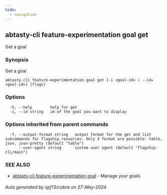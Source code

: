 ```yaml
---
hide:
  - navigation
---
```

## abtasty-cli feature-experimentation goal get

Get a goal

### Synopsis

Get a goal

```
abtasty-cli feature-experimentation goal get [-i <goal-id> | --id=<goal-id>] [flags]
```

### Options

```
  -h, --help        help for get
  -i, --id string   id of the goal you want to display
```

### Options inherited from parent commands

```
  -f, --output-format string   output format for the get and list subcommands for flagship resources. Only 3 format are possible: table, json, json-pretty (default "table")
      --user-agent string      custom user agent (default "flagship-cli/main")
```

### SEE ALSO

* [abtasty-cli feature-experimentation goal](abtasty-cli_feature-experimentation_goal.md)	 - Manage your goals

###### Auto generated by spf13/cobra on 27-May-2024
